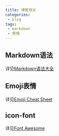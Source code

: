 ```yaml
---
title: 博客相关
categories:
 - blog
tags:
 - markdown
 - 表情
---
```


## Markdown语法
详见[Markdown语法大全](https://www.jianshu.com/p/ebe52d2d468f 'markdown语法大全')

## Emoji表情
详见[Emoji Cheat Sheet](https://www.webfx.com/tools/emoji-cheat-sheet/ 'emoji表情大全')

## icon-font
详见[Font Awesome](https://fontawesome.com/v5.15/icons?d=gallery&p=2&m=free 'Font Awesome')
